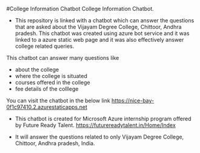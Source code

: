 #College Information Chatbot
College Information Chatbot.
  -  This repository is linked with a chatbot which can answer the questions that are asked about the Vijayam Degree College, Chittoor, Andhra pradesh.  This chatbot was created using azure bot service and it was linked to a azure static web page and it was also effectively answer college related queries.

This chatbot can answer many questions like 
- about the college
- where the college is situated
- courses offered in the college
- fee details of the colllege

You can visit the chatbot in the below link 
https://nice-bay-0f1c97410.2.azurestaticapps.net

- This chatbot is created for Microsoft Azure internship program offered by  Future Ready Talent.
   https://futurereadytalent.in/Home/Index 

- It will answer the questions related to only Vijayam Degree College, Chittoor, Andhra pradesh, India.
